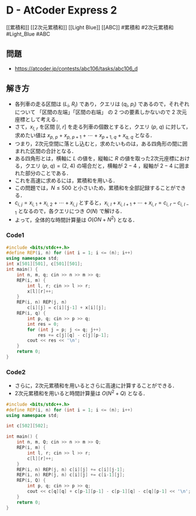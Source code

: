 # D - AtCoder Express 2
[[累積和]] [[2次元累積和]] [[Light Blue]] [[ABC]]
#累積和 #2次元累積和 #Light_Blue #ABC 

## 問題
- https://atcoder.jp/contests/abc106/tasks/abc106_d

## 解き方
- 各列車の走る区間は $(L_i,\ R_i)$ であり，クエリは $(q_i,\ p_i)$ であるので，それぞれについて 「区間の左端」「区間の右端」 の $2$ つの要素しかないので 2 次元座標として考える．
- さて，$x_{l,\ r}$ を区間 $[l,\ r]$ を走る列車の個数とすると，クエリ $(p,\ q)$ に対して，求めたい値は $x_{p,\ p}\ +\ x_{p,\ p+1}\ +\ \cdots\ +\ x_{p+1,\ q}\ + \ x_{q,\ q}$ となる．
- つまり，2次元空間に落とし込むと，求めたいものは，ある四角形の間に囲まれた区間の合計となる．
- ある四角形とは，横軸に $L$ の値を，縦軸に $R$ の値を取った2次元座標における，クエリ $(p,\ q)=(2,\ 4)$ の場合だと，横軸が $2-4$ ，縦軸が $2-4$ に囲まれた部分のことである．
- これを高速に求めるには，累積和を用いる．
- この問題では，$N\leq 500$ と小さいため，累積和を全部記録することができる．
- $c_{i,\ j} = x_{i,\ 1}\ +\ x_{i,\ 2}\ +\ \cdots + x_{i,\ j}$ とすると，$x_{i,\ l} + x_{i,\ l+1} + \cdots + x_{i,\ r} = c_{i,\ r} - c_{i,\ l-1}$ となるので，各クエリにつき $O(N)$ で解ける．
- よって，全体的な時間計算量は $O(ON + N^2)$ となる．

### Code1
```c++
#include <bits/stdc++.h>
#define REP(i, n) for (int i = 1; i <= (n); i++)
using namespace std;
int x[501][501], c[501][501];
int main() {
	int n, m, q; cin >> n >> m >> q;
	REP(i, m) {
		int l, r; cin >> l >> r;
		x[l][r]++;
	}
	REP(i, n) REP(j, n)
		c[i][j] = c[i][j-1] + x[i][j];
	REP(i, q) {
		int p, q; cin >> p >> q;
		int res = 0;
		for (int j = p; j <= q; j++)
			res += c[j][q] - c[j][p-1];
		cout << res << '\n';
	}
    return 0;
}
```

### Code2
- さらに，2次元累積和を用いるとさらに高速に計算することができる．
- 2次元累積和を用いると時間計算量は $O(N^2+Q)$ となる．
```c++
#include <bits/stdc++.h>
#define REP(i, n) for (int i = 1; i <= (n); i++)
using namespace std;

int c[502][502];

int main() {
	int n, m, Q; cin >> n >> m >> Q;
	REP(i, m) {
		int l, r; cin >> l >> r;
		c[l][r]++;
	}
	REP(i, n) REP(j, n) c[i][j] += c[i][j-1];
	REP(i, n) REP(j, n) c[i][j] += c[i-1][j];
	REP(i, Q) {
		int p, q; cin >> p >> q;
		cout << c[q][q] + c[p-1][p-1] - c[p-1][q] - c[q][p-1] << '\n';
	}
	return 0;
}
```
